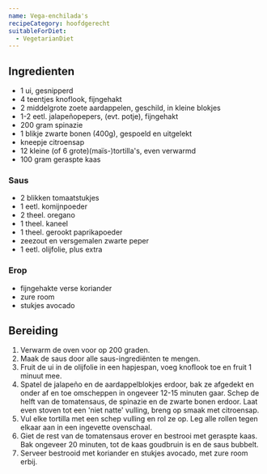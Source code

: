 ```yaml
---
name: Vega-enchilada's
recipeCategory: hoofdgerecht
suitableForDiet:
  - VegetarianDiet
---
```


## Ingredienten

- 1 ui, gesnipperd
- 4 teentjes knoflook, fijngehakt
- 2 middelgrote zoete aardappelen, geschild, in kleine blokjes
- 1-2 eetl. jalapeñopepers, (evt. potje), fijngehakt
- 200 gram spinazie
- 1 blikje zwarte bonen (400g), gespoeld en uitgelekt
- kneepje citroensap
- 12 kleine (of 6 grote)(maïs-)tortilla's, even verwarmd
- 100 gram geraspte kaas

### Saus

- 2 blikken tomaatstukjes
- 1 eetl. komijnpoeder
- 2 theel. oregano
- 1 theel. kaneel
- 1 theel. gerookt paprikapoeder
- zeezout en versgemalen zwarte peper
- 1 eetl. olijfolie, plus extra

### Erop

- fijngehakte verse koriander
- zure room
- stukjes avocado

## Bereiding

1. Verwarm de oven voor op 200 graden.
2. Maak de saus door alle saus-ingrediënten te mengen.
3. Fruit de ui in de olijfolie in een hapjespan, voeg knoflook toe en fruit 1 minuut mee.
4. Spatel de jalapeño en de aardappelblokjes erdoor, bak ze afgedekt en onder af en toe omscheppen in ongeveer 12-15 minuten gaar. Schep de helft van de tomatensaus, de spinazie en de zwarte bonen erdoor. Laat even stoven tot een 'niet natte' vulling, breng op smaak met citroensap.
5. Vul elke tortilla met een schep vulling en rol ze op. Leg alle rollen tegen elkaar aan in een ingevette ovenschaal.
6. Giet de rest van de tomatensaus erover en bestrooi met geraspte kaas. Bak ongeveer 20 minuten, tot de kaas goudbruin is en de saus bubbelt.
7. Serveer bestrooid met koriander en stukjes avocado, met zure room erbij.

